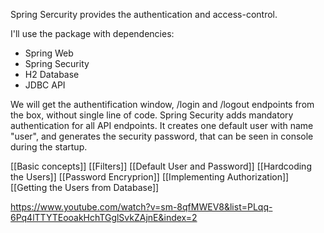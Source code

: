 Spring Sercurity provides the authentication and access-control.

I'll use the package with dependencies: 
- Spring Web 
- Spring Security
- H2 Database
- JDBC API


We will get the authentification window, /login and /logout endpoints from the box, without single line of code. Spring Security adds mandatory authentication for all API endpoints. It creates one default user with name "user", and generates the security password, that can be seen in console during the startup.

[[Basic concepts]]
[[Filters]]
[[Default User and Password]]
[[Hardcoding the Users]]
[[Password Encryprion]]
[[Implementing Authorization]]
[[Getting the Users from Database]]


https://www.youtube.com/watch?v=sm-8qfMWEV8&list=PLqq-6Pq4lTTYTEooakHchTGglSvkZAjnE&index=2